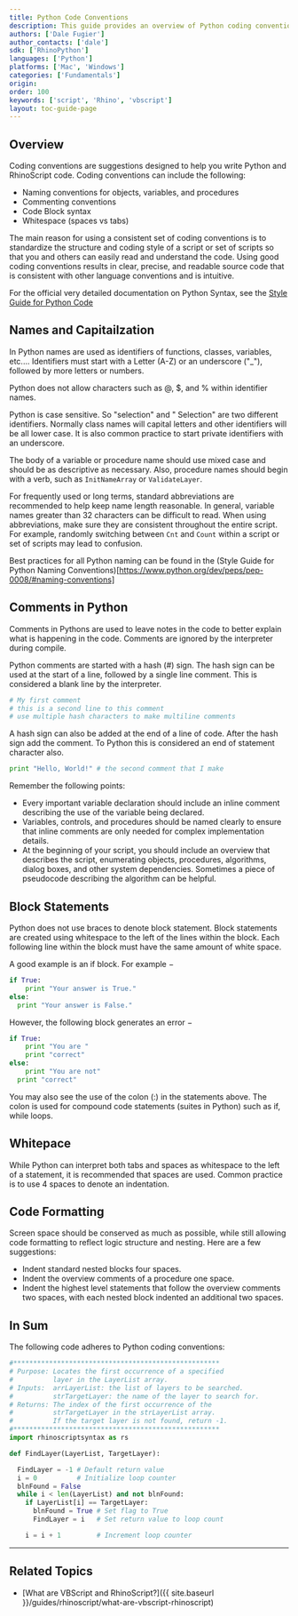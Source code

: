 ```yaml
---
title: Python Code Conventions
description: This guide provides an overview of Python coding conventions.
authors: ['Dale Fugier']
author_contacts: ['dale']
sdk: ['RhinoPython']
languages: ['Python']
platforms: ['Mac', 'Windows']
categories: ['Fundamentals']
origin:
order: 100
keywords: ['script', 'Rhino', 'vbscript']
layout: toc-guide-page
---
```


## Overview

Coding conventions are suggestions designed to help you write Python and RhinoScript code.  Coding conventions can include the following:

- Naming conventions for objects, variables, and procedures
- Commenting conventions
- Code Block syntax
- Whitespace (spaces vs tabs)

The main reason for using a consistent set of coding conventions is to standardize the structure and coding style of a script or set of scripts so that you and others can easily read and understand the code.  Using good coding conventions results in clear, precise, and readable source code that is consistent with other language conventions and is intuitive.

For the official very detailed documentation on Python Syntax, see the [Style Guide for Python Code](https://www.python.org/dev/peps/pep-0008/)

## Names and Capitailzation

In Python names are used as identifiers of functions, classes, variables, etc....  Identifiers must start with a Letter (A-Z) or an underscore ("_"), followed by more letters or numbers.

Python does not allow characters such as @, $, and % within identifier names.

Python is case sensitive.  So "selection" and " Selection" are two different identifiers. Normally class names will capital letters and other identifiers will be all lower case.  It is also common practice to start private identifiers with an underscore.

The body of a variable or procedure name should use mixed case and should be as descriptive as necessary.  Also, procedure names should begin with a verb, such as `InitNameArray` or `ValidateLayer`.

For frequently used or long terms, standard abbreviations are recommended to help keep name length reasonable.  In general, variable names greater than 32 characters can be difficult to read.  When using abbreviations, make sure they are consistent throughout the entire script.  For example, randomly switching between `Cnt` and `Count` within a script or set of scripts may lead to confusion.

Best practices for all Python naming can be found in the (Style Guide for Python Naming Conventions)[https://www.python.org/dev/peps/pep-0008/#naming-conventions]

## Comments in Python

Comments in Pythons are used to leave notes in the code to better explain what is happening in the code.  Comments are ignored by the interpreter during compile.

Python comments are started with a hash (#) sign.  The hash sign can be used at the start of a line, followed by a single line comment.  This is considered a blank line by the interpreter.

```python
# My first comment
# this is a second line to this comment
# use multiple hash characters to make multiline comments
```
A hash sign can also be added at the end of a line of code.  After the hash sign add the comment.  To Python this is considered an end of statement character also.

```python
print "Hello, World!" # the second comment that I make
```

Remember the following points:

- Every important variable declaration should include an inline comment describing the use of the variable being declared.
- Variables, controls, and procedures should be named clearly to ensure that inline comments are only needed for complex implementation details.
- At the beginning of your script, you should include an overview that describes the script, enumerating objects, procedures, algorithms, dialog boxes, and other system dependencies.  Sometimes a piece of pseudocode describing the algorithm can be helpful.

## Block Statements

Python does not use braces to denote block statement.  Block statements are created using whitespace to the left of the lines within the block.  Each following line within the block must have the same amount of white space.

A good example is an if block. For example −

```python
if True:
    print "Your answer is True."
else:
  print "Your answer is False."
```

However, the following block generates an error −

```python
if True:
    print "You are "
    print "correct"
else:
    print "You are not"
  print "correct"
```  

You may also see the use of the colon (:) in the statements above. The colon is used for compound code statements (suites in Python) such as if, while loops.

## Whitepace

While Python can interpret both tabs and spaces as whitespace to the left of a statement, it is recommended that spaces are used.  Common practice is to use 4 spaces to denote an indentation. 

## Code Formatting

Screen space should be conserved as much as possible, while still allowing code formatting to reflect logic structure and nesting.  Here are a few suggestions:

- Indent standard nested blocks four spaces.
- Indent the overview comments of a procedure one space.
- Indent the highest level statements that follow the overview comments two spaces, with each nested block indented an additional two spaces.

## In Sum

The following code adheres to Python coding conventions:

```python
#****************************************************
# Purpose: Locates the first occurrence of a specified
#          layer in the LayerList array.
# Inputs:  arrLayerList: the list of layers to be searched.
#          strTargetLayer: the name of the layer to search for.
# Returns: The index of the first occurrence of the
#          strTargetLayer in the strLayerList array.
#          If the target layer is not found, return -1.
#****************************************************
import rhinoscriptsyntax as rs

def FindLayer(LayerList, TargetLayer):

  FindLayer = -1 # Default return value
  i = 0          # Initialize loop counter
  blnFound = False
  while i < len(LayerList) and not blnFound:
    if LayerList[i] == TargetLayer:
      blnFound = True # Set flag to True
      FindLayer = i   # Set return value to loop count

    i = i + 1         # Increment loop counter
```

---

## Related Topics

- [What are VBScript and RhinoScript?]({{ site.baseurl }}/guides/rhinoscript/what-are-vbscript-rhinoscript)

